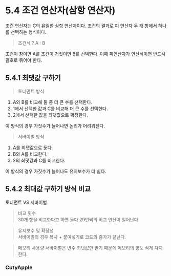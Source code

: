 # 5.4 조건 연산자(삼항 연산자)
조건 연산자는 C의 유일한 삼항 연산자이다. 조건의 결과로 피 연산자 두 개 항에서 하나를 선택하는 형식이다.
> 조건식 ? A : B    

조건이 참이면 A를 조건이 거짓이면 B를 선택한다. 이때 피연산자가 연산식이면 반드시 괄호로 묶어야 한다.

## 5.4.1 최댓값 구하기
> 토너먼트 방식    
1. A와 B를 비교해 둘 중 더 큰 수를 선택한다.
2. 1에서 선택한 값과 C를 비교해 더 큰 수를 선택한다.
3. 2에서 선택한 값을 최댓값으로 확정한다.

이 방식의 경우 가짓수가 늘어나면 논리가 어려워진다.

> 서바이벌 방식    
1. A를 최댓값으로 둔다.
2. B와 A를 비교한다.
3. 2의 최댓값과 C를 비교한다.

이 방식의 경우 가짓수가 늘어나도 유지보수가 더 쉽다.

## 5.4.2  최대값 구하기 방식 비교
토너먼트 VS 서바이벌
> 비교 횟수    
30개 항을 비교한다고 하면 둘다 29번씩의 비교 연산이 일어난다.

> 유지보수 및 확장성    
서바이벌의 경우 복사 + 붙여넣기로 코드의 증가가 끝난다.

> 메모리 사용량
서바이벌은 변수 최댓값만 받기 때문에 메모리의 양도 적게 차지한다.


### CutyApple